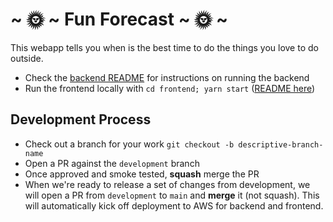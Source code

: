 # ~ 🌞 ~ Fun Forecast ~ 🌞 ~

This webapp tells you when is the best time to do the things you love to do outside.

- Check the [backend README](./backend/README.md) for instructions on running the backend
- Run the frontend locally with `cd frontend; yarn start` ([README here](./frontend/README.md))

## Development Process

- Check out a branch for your work `git checkout -b descriptive-branch-name`
- Open a PR against the `development` branch
- Once approved and smoke tested, **squash** merge the PR
- When we're ready to release a set of changes from development, we will open a PR from `development` to `main` and **merge** it (not squash). This will automatically kick off deployment to AWS for backend and frontend. 
 